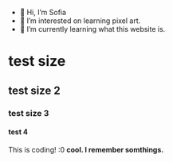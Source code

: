 <!--- Friday 7/30/21 at 10:40 PM --->  

- 👋 Hi, I’m Sofia
- 👀 I’m interested on learning pixel art. 
- 🌱 I’m currently learning what this website is.
<h1> test size </h1>
<h2> test size 2 </h2>
<h3> test size 3 </h3>
<h4> test 4 </h4>
<p> This is coding! :0 <b> cool. I remember somthings. </b> </p>

<!--- 
this is a comment to my self;
this is cool! I like this so far, and this is just the begining of this page :0 ---> 

<!---
s0-fi/s0-fi is a ✨ special ✨ repository because its `README.md` (this file) appears on your GitHub profile.
You can click the Preview link to take a look at your changes.
--->
